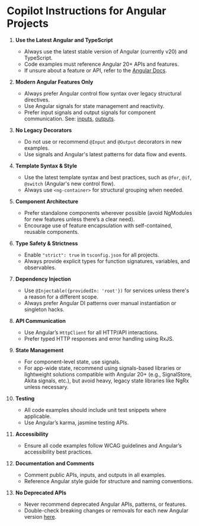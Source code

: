 # Copilot Instructions for Angular Projects

1. **Use the Latest Angular and TypeScript**
   - Always use the latest stable version of Angular (currently v20) and TypeScript.
   - Code examples must reference Angular 20+ APIs and features.
   - If unsure about a feature or API, refer to the [Angular Docs](https://angular.dev/).

2. **Modern Angular Features Only**
   - Always prefer Angular control flow syntax over legacy structural directives.
   - Use Angular signals for state management and reactivity.
   - Prefer input signals and output signals for component communication. See: [inputs](https://angular.dev/reference/api/core/InputSignal), [outputs](https://angular.dev/reference/api/core/OutputSignal).

3. **No Legacy Decorators**
   - Do not use or recommend `@Input` and `@Output` decorators in new examples.
   - Use signals and Angular's latest patterns for data flow and events.

4. **Template Syntax & Style**
   - Use the latest template syntax and best practices, such as `@for`, `@if`, `@switch` (Angular's new control flow).
   - Always use `<ng-container>` for structural grouping when needed.

5. **Component Architecture**
   - Prefer standalone components wherever possible (avoid NgModules for new features unless there’s a clear need).
   - Encourage use of feature encapsulation with self-contained, reusable components.

6. **Type Safety & Strictness**
   - Enable `"strict": true` in `tsconfig.json` for all projects.
   - Always provide explicit types for function signatures, variables, and observables.

7. **Dependency Injection**
   - Use `@Injectable({providedIn: 'root'})` for services unless there's a reason for a different scope.
   - Always prefer Angular DI patterns over manual instantiation or singleton hacks.

8. **API Communication**
   - Use Angular’s `HttpClient` for all HTTP/API interactions.
   - Prefer typed HTTP responses and error handling using RxJS.

9. **State Management**
   - For component-level state, use signals.
   - For app-wide state, recommend using signals-based libraries or lightweight solutions compatible with Angular 20+ (e.g., SignalStore, Akita signals, etc.), but avoid heavy, legacy state libraries like NgRx unless necessary.

10. **Testing**
    - All code examples should include unit test snippets where applicable.
    - Use Angular’s karma, jasmine testing APIs.

11. **Accessibility**
    - Ensure all code examples follow WCAG guidelines and Angular’s accessibility best practices.

12. **Documentation and Comments**
    - Comment public APIs, inputs, and outputs in all examples.
    - Reference Angular style guide for structure and naming conventions.

13. **No Deprecated APIs**
    - Never recommend deprecated Angular APIs, patterns, or features.
    - Double-check breaking changes or removals for each new Angular version [here](https://update.angular.io/).
